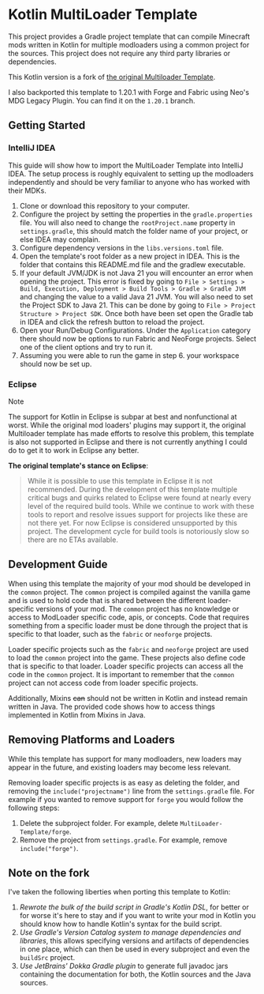 # Kotlin MultiLoader Template

This project provides a Gradle project template that can compile Minecraft mods
written in Kotlin for multiple modloaders using a common project for the sources.
This project does not require any third party libraries or dependencies.

This Kotlin version is a fork of [the original Multiloader Template](https://github.com/jaredlll08/MultiLoader-Template).

I also backported this template to 1.20.1 with Forge and Fabric using Neo's MDG Legacy Plugin.
You can find it on the `1.20.1` branch.

## Getting Started

### IntelliJ IDEA
This guide will show how to import the MultiLoader Template into IntelliJ IDEA.
The setup process is roughly equivalent to setting up the modloaders independently
and should be very familiar to anyone who has worked with their MDKs.

1. Clone or download this repository to your computer.
2. Configure the project by setting the properties in the `gradle.properties` file.
   You will also need to change the `rootProject.name`  property in `settings.gradle`,
   this should match the folder name of your project, or else IDEA may complain.
3. Configure dependency versions in the `libs.versions.toml` file.
4. Open the template's root folder as a new project in IDEA.
   This is the folder that contains this README.md file and the gradlew executable.
5. If your default JVM/JDK is not Java 21 you will encounter an error when opening the project.
   This error is fixed by going to `File > Settings > Build, Execution, Deployment > Build Tools > Gradle > Gradle JVM`
   and changing the value to a valid Java 21 JVM.
   You will also need to set the Project SDK to Java 21.
   This can be done by going to `File > Project Structure > Project SDK`.
   Once both have been set open the Gradle tab in IDEA and click the refresh button to reload the project.
6. Open your Run/Debug Configurations. Under the `Application` category there should now be options to run Fabric and NeoForge projects. Select one of the client options and try to run it.
7. Assuming you were able to run the game in step 6. your workspace should now be set up.

### Eclipse

> [!NOTE]
> The support for Kotlin in Eclipse is subpar at best and nonfunctional at worst.
> While the original mod loaders' plugins may support it, the original Multiloader template
> has made efforts to resolve this problem, this template is also not supported in Eclipse
> and there is not currently anything I could do to get it to work in Eclipse any better.

**The original template's stance on Eclipse**:
> While it is possible to use this template in Eclipse it is not recommended.
> During the development of this template multiple critical bugs and quirks
> related to Eclipse were found at nearly every level of the required build tools.
> While we continue to work with these tools to report and resolve issues support
> for projects like these are not there yet. For now Eclipse is considered unsupported
> by this project. The development cycle for build tools is notoriously slow so there
> are no ETAs available.

## Development Guide
When using this template the majority of your mod should be developed
in the `common` project. The `common` project is compiled against the
vanilla game and is used to hold code that is shared between the different
loader-specific versions of your mod. The `common` project has no knowledge
or access to ModLoader specific code, apis, or concepts.
Code that requires something from a specific loader must be done through
the project that is specific to that loader, such as the `fabric` or `neoforge` projects.

Loader specific projects such as the `fabric` and `neoforge` project
are used to load the `common` project into the game. These projects
also define code that is specific to that loader.
Loader specific projects can access all the code in the `common` project.
It is important to remember that the `common` project can not access code
from loader specific projects.

Additionally, Mixins ~~can~~ should not be written in Kotlin and instead
remain written in Java.
The provided code shows how to access things implemented in Kotlin from Mixins in Java.

## Removing Platforms and Loaders
While this template has support for many modloaders, new loaders may appear in the future, and existing loaders may become less relevant.

Removing loader specific projects is as easy as deleting the folder, and removing the `include("projectname")` line from the `settings.gradle` file.
For example if you wanted to remove support for `forge` you would follow the following steps:

1. Delete the subproject folder. For example, delete `MultiLoader-Template/forge`.
2. Remove the project from `settings.gradle`. For example, remove `include("forge")`. 

## Note on the fork

I've taken the following liberties when porting this template to Kotlin:
1. *Rewrote the bulk of the build script in Gradle's Kotlin DSL*, for better or for
   worse it's here to stay and if you want to write your mod in Kotlin you should
   know how to handle Kotlin's syntax for the build script.
2. *Use Gradle's Version Catalog system to manage dependencies and libraries*, this allows
   specifying versions and artifacts of dependencies in one place, which can then be
   used in every subproject and even the `buildSrc` project.
3. *Use JetBrains' Dokka Gradle plugin* to generate full javadoc jars containing
   the documentation for both, the Kotlin sources and the Java sources.
